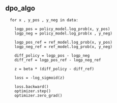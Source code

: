 ##  dpo_algo 
      for x , y_pos , y_neg in data:
    
        logp_pos = policy_model.log_prob(x, y_pos)
        logp_neg = policy_model.log_prob(x , y_neg)
    
        logp_pos_ref = ref_model.log_prob(x, y_pos)
        logp_neg_ref = ref_model.log_prob(x, y_neg)
    
        diff_policy = logp_pos - logp_neg
        diff_ref = logp_pos_ref - logp_neg_ref
    
        z = beta * (diff_policy - diff_ref)
    
        loss = -log_sigmoid(z)
    
        loss.backward()
        optimizer.step()
        optimizer.zero_grad()
    
